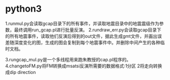 # python3

1.runmul.py会读取gcap目录下的所有事件，并读取地震目录中的地震震级作为参数，最终调用run_gcap.pl进行批量反演。
2.rundraw_err.py会读取gcap目录下的所有地震事件，读取他们反演后得到的out文件，据此生成gmt文件，并画出误差随深度变化的图，生成的图会复制到每个地震事件中。并删除中间产生的各种临时文档。

3.rungcap_mul.py是一个多线程用来跑朱教授的cap.pl程序的。
4.changetoFM.py将FM转换成msatsi反演所需要的数据格式:1分区 2将走向转换成dip direction
